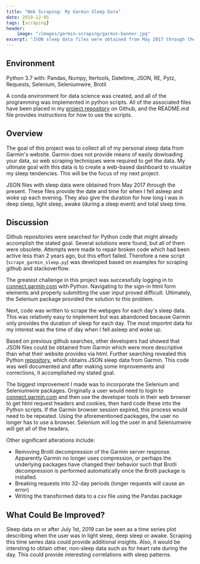 ```yaml
---
title: "Web Scraping: My Garmin Sleep Data"
date: 2019-12-05
tags: [scraping]
header:
    image: "/images/garmin-scraping/garmin-banner.jpg"
excerpt: "JSON sleep data files were obtained from May 2017 through the present.  These files provide the date and time for when I fell asleep and woke up each evening.  They also give the duration for how long I was in deep sleep, light sleep, awake (during a sleep event) and total sleep time."
---
```


## Environment
Python 3.7 with: Pandas, Numpy, Itertools, Datetime, JSON, RE, Pytz, Requests, Selenium, Seleniumwire, Brotli

A conda environment for data science was created, and all of the programming was implemented in python scripts.  All of the associated files have been placed in my [project repository](https://github.com/buckeye17/garmin-scraping) on Github, and the README.md file provides instructions for how to use the scripts.

## Overview
The goal of this project was to collect all of my personal sleep data from Garmin's website.  Garmin does not provide means of easily dowloading your data, so web scraping techniques were required to get the data.  My ultimate goal with this data is to create a web-based dashboard to visualize my sleep tendencies.  This will be the focus of my next project.

JSON files with sleep data were obtained from May 2017 through the present.  These files provide the date and time for when I fell asleep and woke up each evening.  They also give the duration for how long I was in deep sleep, light sleep, awake (during a sleep event) and total sleep time. 

## Discussion
Github repositories were searched for Python code that might already accomplish the stated goal.  Several solutions were found, but all of them were obsolete.  Attempts were made to repair broken code which had been active less than 2 years ago, but this effort failed.  Therefore a new script (`scrape_garmin_sleep.py`) was developed based on examples for scraping github and stackoverflow.

The greatest challenge in this project was successfully logging in to [connect.garmin.com](https://connect.garmin.com/modern/) with Python.  Navigating to the sign-in html form elements and properly submitting the user input proved difficult.  Ultimately, the Selenium package provided the solution to this problem.  

Next, code was written to scrape the webpges for each day's sleep data.  This was relatively easy to implement but was abandoned because Garmin only provides the duration of sleep for each day.  The most importnt data for my interest was the time of day when I fell asleep and woke up.

Based on previous github searches, other developers had showed that JSON files could be obtained from Garmin which were more descriptive than what their website provides via html.  Further searching revealed this Python [repository](https://github.com/kristjanr/my-quantified-sleep), which obtains JSON sleep data from Garmin.  This code was well documented and after making some improvements and corrections, it accomplished my stated goal.

The biggest improvement I made was to incorporate the Selenium and Seleniumwire packages.  Originally a user would need to login to [connect.garmin.com](https://connect.garmin.com/modern/) and then use the developer tools in their web browser to get html request headers and cookies, then hard code these into the Python scripts.  If the Garmin browser session expired, this process would need to be repeated.  Using the aforementioned packages, the user no longer has to use a browser.  Selenium will log the user in and Seleniumwire will get all of the headers.

Other significant alterations include:
* Removing Brotli decompression of the Garmin server response.  Apparently Garmin no longer uses compression, or perhaps the underlying packages have changed their behavior such that Brotli decompression is performed automatically once the Brotli package is installed.
* Breaking requests into 32-day periods (longer requests will cause an error)
* Writing the transformed data to a csv file using the Pandas package 

## What Could Be Improved?
Sleep data on or after July 1st, 2019 can be seen as a time series plot describing when the user was in light sleep, deep sleep or awake.  Scraping this time series data could provide additional insights.  Also, it would be intersting to obtain other, non-sleep data such as for heart rate during the day.  This could provide interesting correlations with sleep patterns.